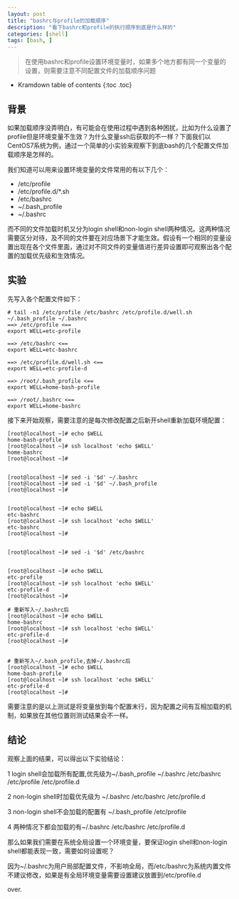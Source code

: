 ```yaml
---
layout: post
title: "bashrc与profile的加载顺序"
description: "看下bashrc和profile的执行顺序到底是什么样的"
categories: [shell]
tags: [bash, ]
---
```


> 在使用bashrc和profile设置环境变量时，如果多个地方都有同一个变量的设置，则需要注意不同配置文件的加载顺序问题

* Kramdown table of contents
{:toc .toc}

## 背景
如果加载顺序没弄明白，有可能会在使用过程中遇到各种困扰，比如为什么设置了profile但是环境变量不生效？为什么变量ssh后获取的不一样？下面我们以CentOS7系统为例，通过一个简单的小实验来观察下到底bash的几个配置文件加载顺序是怎样的。

我们知道可以用来设置环境变量的文件常用的有以下几个：
- /etc/profile
- /etc/profile.d/*.sh
- /etc/bashrc
- ~/.bash_profile
- ~/.bashrc


而不同的文件加载时机又分为login shell和non-login shell两种情况。这两种情况需要区分对待，及不同的文件要在对应场景下才能生效。假设有一个相同的变量设置出现在各个文件里面，通过对不同文件的变量值进行差异设置即可观察出各个配置的加载优先级和生效情况。

## 实验
先写入各个配置文件如下：
```
# tail -n1 /etc/profile /etc/bashrc /etc/profile.d/well.sh ~/.bash_profile ~/.bashrc
==> /etc/profile <==
export WELL=etc-profile

==> /etc/bashrc <==
export WELL=etc-bashrc

==> /etc/profile.d/well.sh <==
export WELL=etc-profile-d

==> /root/.bash_profile <==
export WELL=home-bash-profile

==> /root/.bashrc <==
export WELL=home-bashrc
```

接下来开始观察，需要注意的是每次修改配置之后新开shell重新加载环境配置：

```
[root@localhost ~]# echo $WELL
home-bash-profile
[root@localhost ~]# ssh localhost 'echo $WELL'
home-bashrc
[root@localhost ~]#


[root@localhost ~]# sed -i '$d' ~/.bashrc
[root@localhost ~]# sed -i '$d' ~/.bash_profile
[root@localhost ~]#


[root@localhost ~]# echo $WELL
etc-bashrc
[root@localhost ~]# ssh localhost 'echo $WELL'
etc-bashrc
[root@localhost ~]#


[root@localhost ~]# sed -i '$d' /etc/bashrc


[root@localhost ~]# echo $WELL
etc-profile
[root@localhost ~]# ssh localhost 'echo $WELL'
etc-profile-d
[root@localhost ~]#

# 重新写入~/.bashrc后
[root@localhost ~]# echo $WELL
home-bashrc
[root@localhost ~]# ssh localhost 'echo $WELL'
etc-profile-d
[root@localhost ~]#


# 重新写入~/.bash_profile,去掉~/.bashrc后
[root@localhost ~]# echo $WELL
home-bash-profile
[root@localhost ~]# ssh localhost 'echo $WELL'
etc-profile-d
[root@localhost ~]#

```

需要注意的是以上测试是将变量放到每个配置末行，因为配置之间有互相加载的机制，如果放在其他位置则测试结果会不一样。

## 结论
观察上面的结果，可以得出以下实验结论：

1 login shell会加载所有配置,优先级为~/.bash_profile ~/.bashrc /etc/bashrc /etc/profile /etc/profile.d

2 non-login shell时加载优先级为 ~/.bashrc /etc/bashrc /etc/profile.d

3 non-login shell不会加载的配置有 ~/.bash_profile /etc/profile

4 两种情况下都会加载的有~/.bashrc /etc/bashrc /etc/profile.d

那么如果我们需要在系统全局设置一个环境变量，要保证login shell和non-login shell都能表现一致，需要如何设置呢？

因为~/.bashrc为用户局部配置文件，不影响全局，而/etc/bashrc为系统内置文件不建议修改，如果是有全局环境变量需要设置建议放置到/etc/profile.d


over.

